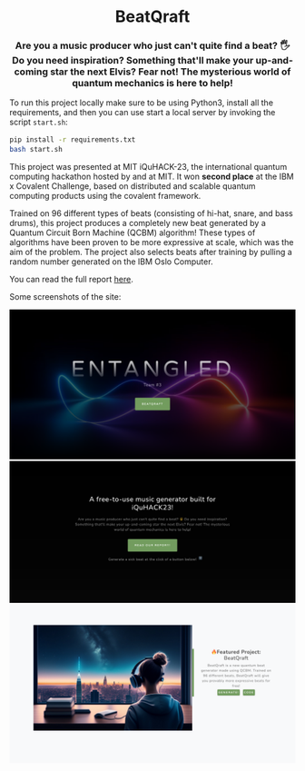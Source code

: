 <div align=center>

<h1>BeatQraft</h1>

</div>

<h3 align=center>Are you a music producer who just can't quite find a beat? <span class="wave">&#128400</span>Do you need inspiration? Something that'll make your up-and-coming star the next Elvis? Fear not! The mysterious world of quantum mechanics is here to help!</h3>

To run this project locally make sure to be using Python3, install all the requirements, and then you can use start a local server by invoking the script `start.sh`:

```bash
pip install -r requirements.txt
bash start.sh
```

This project was presented at MIT iQuHACK-23, the international quantum computing hackathon hosted by and at MIT. It won **second place** at the IBM x Covalent Challenge, based on distributed and scalable quantum computing products using the covalent framework. 

Trained on 96 different types of beats (consisting of hi-hat, snare, and bass drums), this project produces a completely new beat generated by a Quantum Circuit Born Machine (QCBM) algorithm! These types of algorithms have been proven to be more expressive at scale, which was the aim of the problem. The project also selects beats after training by pulling a random number generated on the IBM Oslo Computer.

You can read the full report [here](https://github.com/ksd3/iQuHACK23-IBM-Covalent/blob/main/beatqraft/static/assets/docs/iQuHack_2023_Report.pdf).

Some screenshots of the site:

<img src="/images/title.png">
<img src="/images/page2.png">
<img src="/images/page3.png">
